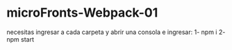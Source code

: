 # microFronts-Webpack-01
necesitas ingresar a cada carpeta y abrir una consola e ingresar:
1-  npm i
2- npm start
